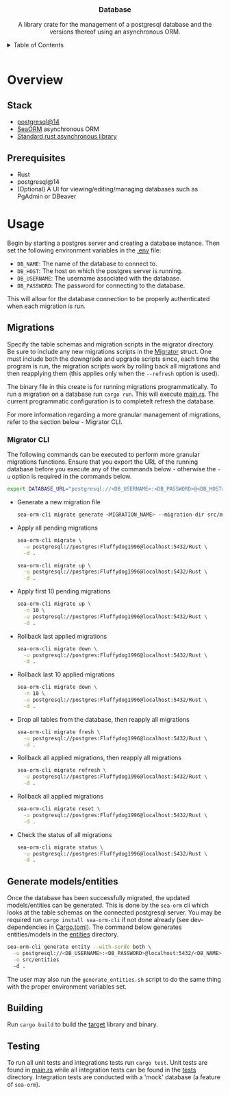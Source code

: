 <div align="center">
    <h3 align="center">Database</h3>
    <p align="center">
        A library crate for the management of a postgresql database and the versions thereof using an asynchronous ORM.
    </p>
</div>

<!-- TABLE OF CONTENTS -->
<details>
    <summary>Table of Contents</summary>
    <ol>
        <li><a href="#overview">Overview</a></li>
        <ol>
          <li><a href="#stack">Stack</a></li>
          <li><a href="#prerequisites">Prerequisites</a></li>
        </ol>
        <li><a href="#usage">Usage</a></li>
        <ol>
          <li><a href="#migrations">Migrations</a></li>
          <ol><li><a href="#cli">Migrator CLI</a></li></ol>
          <li><a href="#codegen">Generate models/entities</a></li>
          <li><a href="#building">Building</a></li>
          <li><a href="#testing">Testing</a></li>
        </ol>
    </ol>
</details>
<br />

<!-- OVERVIEW -->
# Overview

<!-- STACK -->
## Stack
* [postgresql@14](https://www.postgresql.org/)
* [SeaORM](https://www.sea-ql.org/SeaORM/) asynchronous ORM
* [Standard rust asynchronous library](https://docs.rs/async-std/latest/async_std/)

<!-- PREREQUISITES -->
## Prerequisites
* Rust
* postgresql@14
* (Optional) A UI for viewing/editing/managing databases such as PgAdmin or DBeaver

<!-- USAGE -->
# Usage
Begin by starting a postgres server and creating a database instance. Then set the following environment variables in the [.env](.env) file:
* `DB_NAME`: The name of the database to connect to.
* `DB_HOST`: The host on which the postgres server is running.
* `DB_USERNAME`: The username associated with the database.
* `DB_PASSWORD`: The password for connecting to the database.

This will allow for the database connection to be properly authenticated when each migration is run.

<!-- MIGRATIONS -->
## Migrations
Specify the table schemas and migration scripts in the migrator directory. Be sure to include any new migrations scripts in the [Migrator](src/migrator/mod.rs) struct. One must include both the downgrade and upgrade scripts since, each time the program is run, the migration scripts work by rolling back all migrations and then reapplying them (this applies only when the `--refresh` option is used).

The binary file in this create is for running migrations programmatically. To run a migration on a database run `cargo run`. This will execute [main.rs](src/main.rs). The current programmatic configuration is to completelt refresh the database.

For more information regarding a more granular management of migrations, refer to the section below - Migrator CLI.

<!-- CLI -->
### Migrator CLI
The following commands can be executed to perform more granular migrations functions. Ensure that you export the URL of the running database before you execute any of the commands below - otherwise the `-u` option is required in the commands below.
```sh
export DATABASE_URL="postgresql://<DB_USERNAME>:<DB_PASSWORD>@<DB_HOST>:5432/<DB_NAME>"
```

- Generate a new migration file
  ```sh
  sea-orm-cli migrate generate <MIGRATION_NAME> --migration-dir src/migrator
  ```
- Apply all pending migrations
  ```sh
  sea-orm-cli migrate \
    -u postgresql://postgres:Fluffydog1996@localhost:5432/Rust \
    -d .
  ```
  ```sh
  sea-orm-cli migrate up \
    -u postgresql://postgres:Fluffydog1996@localhost:5432/Rust \
    -d .
  ```
- Apply first 10 pending migrations
  ```sh
  sea-orm-cli migrate up \
    -n 10 \
    -u postgresql://postgres:Fluffydog1996@localhost:5432/Rust \
    -d .
  ```
- Rollback last applied migrations
  ```sh
  sea-orm-cli migrate down \
    -u postgresql://postgres:Fluffydog1996@localhost:5432/Rust \
    -d .
  ```
- Rollback last 10 applied migrations
  ```sh
  sea-orm-cli migrate down \
    -n 10 \
    -u postgresql://postgres:Fluffydog1996@localhost:5432/Rust \
    -d .
  ```
- Drop all tables from the database, then reapply all migrations
  ```sh
  sea-orm-cli migrate fresh \
    -u postgresql://postgres:Fluffydog1996@localhost:5432/Rust \
    -d .
  ```
- Rollback all applied migrations, then reapply all migrations
  ```sh
  sea-orm-cli migrate refresh \
    -u postgresql://postgres:Fluffydog1996@localhost:5432/Rust \
    -d .
  ```
- Rollback all applied migrations
  ```sh
  sea-orm-cli migrate reset \
    -u postgresql://postgres:Fluffydog1996@localhost:5432/Rust \
    -d .
  ```
- Check the status of all migrations
  ```sh
  sea-orm-cli migrate status \
    -u postgresql://postgres:Fluffydog1996@localhost:5432/Rust \
    -d .
  ```

<!-- CODEGEN -->
## Generate models/entities
Once the database has been successfully migrated, the updated models/entities can be generated. This is done by the `sea-orm` cli which looks at the table schemas on the connected postgresql server. You may be required run `cargo install sea-orm-cli` if not done already (see dev-dependencies in [Cargo.toml](Cargo.toml)). The command below generates entities/models in the [entities](src/entities) directory.
```sh
sea-orm-cli generate entity --with-serde both \
  -u postgresql://<DB_USERNAME>:<DB_PASSWORD>@localhost:5432/<DB_NAME> \
  -o src/entities
  -d .
```
The user may also run the `generate_entities.sh` script to do the same thing with the proper environment variables set.

<!-- BUILDING -->
## Building
Run `cargo build` to build the [target](target) library and binary.

<!-- TESTING -->
## Testing
To run all unit tests and integrations tests run `cargo test`. Unit tests are found in [main.rs](src/main.rs) while all integration tests can be found in the [tests](tests) directory. Integration tests are conducted with a 'mock' database (a feature of `sea-orm`).